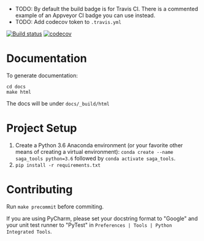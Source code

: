 
* TODO: By default the build badge is for Travis CI.  There is a commented example of an Appveyor CI badge you can use instead.
* TODO: Add codecov token to `.travis.yml`

<!-- 
[![Build status](https://ci.appveyor.com/api/projects/status/3jhdnwreqoni1492/branch/master?svg=true)](https://ci.appveyor.com/project/isi-vista/saga-tools/branch/master) 
-->
[![Build status](https://travis-ci.com/isi-vista/saga-tools.svg?branch=master)](https://travis-ci.com/isi-vista/saga-tools?branch=master)
[![codecov](https://codecov.io/gh/isi-vista/saga-tools/branch/master/graph/badge.svg)](https://codecov.io/gh/isi-vista/saga-tools)

# Documentation

To generate documentation:
```
cd docs
make html
```

The docs will be under `docs/_build/html`

# Project Setup

1. Create a Python 3.6 Anaconda environment (or your favorite other means of creating a virtual environment): `conda create --name saga_tools python=3.6` followed by `conda activate saga_tools`.
2. `pip install -r requirements.txt`

# Contributing

Run `make precommit` before commiting.  

If you are using PyCharm, please set your docstring format to "Google" and your unit test runner to "PyTest"
in `Preferences | Tools | Python Integrated Tools`.
